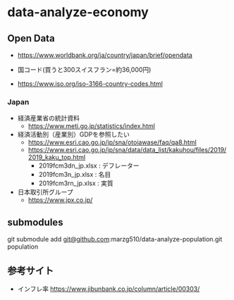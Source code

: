 # data-analyze-economy

## Open Data
- <https://www.worldbank.org/ja/country/japan/brief/opendata>

- 国コード(買うと300スイスフラン=約36,000円)
 - https://www.iso.org/iso-3166-country-codes.html


### Japan

- 経済産業省の統計資料
  - <https://www.meti.go.jp/statistics/index.html>
- 経済活動別（産業別）GDPを参照したい 
  - <https://www.esri.cao.go.jp/jp/sna/otoiawase/faq/qa8.html>
  - <https://www.esri.cao.go.jp/jp/sna/data/data_list/kakuhou/files/2019/2019_kaku_top.html>
    - 2019fcm3dn_jp.xlsx  : デフレーター
    - 2019fcm3n_jp.xlsx   : 名目
    - 2019fcm3rn_jp.xlsx  : 実質
- 日本取引所グループ
  - https://www.jpx.co.jp/

## submodules
git submodule add git@github.com:marzg510/data-analyze-population.git population

## 参考サイト
- インフレ率 <https://www.jibunbank.co.jp/column/article/00303/>
